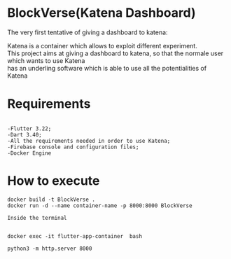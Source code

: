 # BlockVerse(Katena Dashboard)
The very first tentative of giving a dashboard to katena:

Katena is a container which allows to exploit different experiment.  
This project aims at giving a dashboard to katena, so that the normale user which wants to use Katena   
has an underling software which is able to use all the potentialities of Katena  


# Requirements
```

-Flutter 3.22;  
-Dart 3.40;  
-All the requirements needed in order to use Katena;   
-Firebase console and configuration files;
-Docker Engine

```

# How to execute

```
docker build -t BlockVerse .
docker run -d --name container-name -p 8000:8000 BlockVerse

Inside the terminal


docker exec -it flutter-app-container  bash

python3 -m http.server 8000

```






